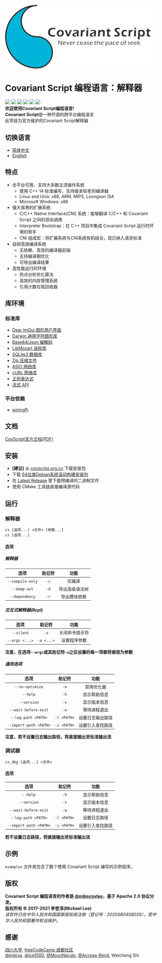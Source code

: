 ![](https://github.com/covscript/covscript/raw/master/docs/covariant_script_wide.png)
# Covariant Script 编程语言：解释器 #
![](https://github.com/covscript/covscript/workflows/build/badge.svg)
[![](https://img.shields.io/github/stars/covscript/covscript?logo=GitHub)](https://github.com/covscript/covscript/stargazers)
[![](https://img.shields.io/github/license/covscript/covscript)](http://www.apache.org/licenses/LICENSE-2.0)
[![](https://img.shields.io/github/v/release/covscript/covscript)](https://github.com/covscript/covscript/releases/latest)
![](https://github.com/covscript/covscript/workflows/CodeQL/badge.svg)
[![](https://img.shields.io/github/languages/top/covscript/covscript)](http://www.cplusplus.com/)  
**欢迎使用Covariant Script编程语言!**  
**Covariant Script**是一种开源的跨平台编程语言  
此项目为官方维护的Covariant Script解释器  
## 切换语言 ##
- [简体中文](./README-zh.md)
- [English](./README.md)
## 特点 ##
+ 全平台可用，支持大多数主流操作系统
  + 使用 C++ 14 标准编写，支持版本较老的编译器
  + Linux and Unix: x86, ARM, MIPS, Loongson ISA
  + Microsoft Windows: x86
+ 强大易用的扩展系统
  + C/C++ Native Interface(CNI) 系统：能够翻译 C/C++ 和 Covariant Script 之间的双向调用
  + Interpreter Bootstrap：在 C++ 项目中集成 Covariant Script 运行时环境的帮手
  + CNI 组成宏：将扩展系统与CNI系统有机结合，现已纳入语言标准
+ 自研高效编译系统
  + 无依赖、高效的编译器前端
  + 支持编译期优化
  + 可导出编译结果
+ 高性能运行时环境
  + 热点分析优化算法
  + 高效的内存管理系统
  + 引用计数垃圾回收器
## 库环境 ##
### 标准库 ##
+ [Dear ImGui 图形用户界面](https://github.com/covscript/covscript-imgui)
+ [Darwin 通用字符图形库](https://github.com/covscript/covscript-darwin)
+ [Base64/Json 编解码](https://github.com/covscript/covscript-codec)
+ [LibMozart 进程库](https://github.com/covscript/covscript-process)
+ [SQLite3 数据库](https://github.com/covscript/covscript-sqlite)
+ [Zip 压缩文件](https://github.com/covscript/covscript-zip)
+ [ASIO 网络库](https://github.com/covscript/covscript-network)
+ [cURL 网络库](https://github.com/covscript/covscript-curl)
+ [正则表达式](https://github.com/covscript/covscript-regex)
+ [流式 API](https://github.com/covscript/covscript-streams)
### 平台依赖 ###
+ [wiringPi](https://github.com/covscript/covscript-wiringpi)
## 文档 ##
[CovScript官方文档(PDF)](http://mirrors.covariant.cn/covscript/comm_dist/cs_docs.pdf)  
## 安装 ##
+ **[建议]** 从 [covscript.org.cn](http://covscript.org.cn) 下载安装包
+ 下载 [64位类Debian系统滚动构建安装包](https://github.com/covscript/csbuild/releases/download/schedule/covscript-amd64.deb)
+ 在 [Latest Release](https://github.com/covscript/covscript/releases/latest) 里下载预编译的二进制文件
+ 使用 CMake 工具链直接编译源代码
## 运行 ##
### 解释器 ###
`cs [选项...] <文件> [参数...]`  
`cs [选项...]`
#### 选项 ####
##### 解释器 #####
选项|助记符|功能
:---:|:---:|:--:
`--compile-only`|`-c`|仅编译
`--dump-ast`|`-d`|导出高级语法树
`--dependency`|`-r`|导出模块依赖

##### 交互式解释器(Repl) #####
选项|助记符|功能
:---:|:---:|:--:
`--silent`|`-s`|关闭命令提示符
`--args <...>`|`-a <...>`|设置程序参数

**注意，在选项`--args`或其助记符`-a`之后设置的每一项都将被视为参数**
##### 通用选项 #####
选项|助记符|功能
:---:|:---:|:--:
`--no-optimize`|`-o`|禁用优化器
`--help`|`-h`|显示帮助信息
`--version`|`-v`|显示版本信息
`--wait-before-exit`|`-w`|等待进程退出
`--log-path <PATH>`|`-l <PATH>` |设置日志输出路径
`--import-path <PATH>`|`-i <PATH>`|设置引入查找路径

**注意，若不设置日志输出路径，将直接输出至标准输出流**
### 调试器 ###
`cs_dbg [选项...] <文件>`
#### 选项 ####
选项|助记符|功能
:---:|:---:|:--:
`--help`|`-h`|显示帮助信息
`--version`|`-v`|显示版本信息
`--wait-before-exit`|`-w`|等待进程退出
`--log-path <PATH>`|`-l <PATH>`|设置日志路径
`--import-path <PATH>`|`-i <PATH>`|设置引入查找路径

**若不设置日志路径，将直接输出至标准输出流**
## 示例 ##
`examples` 文件夹包含了数个使用 Covariant Script 编写的示例程序。
## 版权 ##
**Covariant Script 编程语言的作者是 [@mikecovlee](https://github.com/mikecovlee/)，基于 Apache 2.0 协议分发。**  
**版权所有 © 2017-2021 李登淳(Michael Lee)**  
*该软件已在中华人民共和国国家版权局注册（登记号：2020SR0408026），受中华人民共和国著作权法保护。*
## 感谢 ##
[四川大学](http://scu.edu.cn/), [freeCodeCamp 成都社区](https://china.freecodecamp.one/?city=chengdu)  
[@imkiva](https://github.com/imkiva/), [@ice1000](https://github.com/ice1000/), [@MouriNaruto](https://github.com/MouriNaruto), [@Access-Rend](https://github.com/Access-Rend), Weicheng Shi